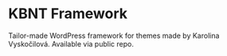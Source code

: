# KBNT Framework

Tailor-made WordPress framework for themes made by Karolina Vyskočilová. Available via public repo.
